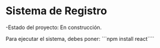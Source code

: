 <h1>Sistema de Registro</h1>

  -Estado del proyecto: En construcción.

  Para ejecutar el sistema, debes poner:
  ```npm install react````
